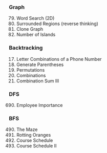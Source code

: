 ### Graph
79. Word Search (2D)
130. Surrounded Regions  (reverse thinking)
133. Clone Graph
200. Number of Islands


### Backtracking
17. Letter Combinations of a Phone Number
22. Generate Parentheses
46. Permutations
77. Combinations
216. Combination Sum III


### DFS
690. Employee Importance


### BFS
490. The Maze
994. Rotting Oranges
207. Course Schedule
210. Course Schedule II
